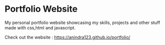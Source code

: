# Portfolio Website

My personal portfolio website showcasing my skills, projects and other stuff made with css,html and javascript.

Check out the website : <https://anindra123.github.io/portfolio/>
